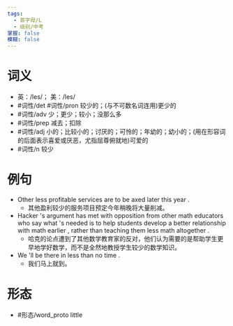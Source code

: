 ```yaml
---
tags:
  - 首字母/L
  - 级别/中考
掌握: false
模糊: false
---
```

# 词义
- 英：/les/； 美：/les/
- #词性/det #词性/pron  较少的；(与不可数名词连用)更少的
- #词性/adv  少；更少；较小；没那么多
- #词性/prep  减去；扣除
- #词性/adj  小的；比较小的；讨厌的；可怜的；年幼的；幼小的；(用在形容词的后面表示喜爱或厌恶，尤指屈尊俯就地)可爱的
- #词性/n  较少
# 例句
- Other less profitable services are to be axed later this year .
	- 其他盈利较少的服务项目预定今年稍晚将大量削减。
- Hacker 's argument has met with opposition from other math educators who say what 's needed is to help students develop a better relationship with math earlier , rather than teaching them less math altogether .
	- 哈克的论点遭到了其他数学教育家的反对，他们认为需要的是帮助学生更早地学好数学，而不是全然地教授学生较少的数学知识。
- We 'll be there in less than no time .
	- 我们马上就到。
# 形态
- #形态/word_proto little
